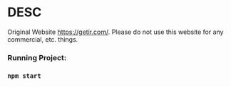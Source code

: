 # DESC

Original Website https://getir.com/. Please do 
not use this website for any commercial, etc. things.

### Running Project:

### `npm start`


